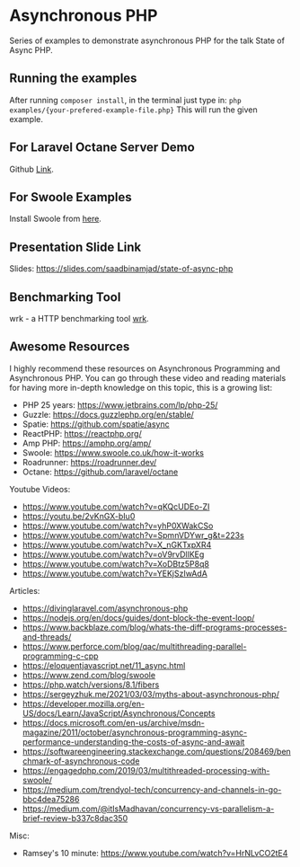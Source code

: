 # Asynchronous PHP
 
Series of examples to demonstrate asynchronous PHP for the talk State of Async PHP. 

## Running the examples

After running `composer install`, in the terminal just type in:
`php examples/{your-prefered-example-file.php}`
This will run the given example. 

## For Laravel Octane Server Demo

Github [Link](https://github.com/Saad-Amjad/laravel-octane-demo).

## For Swoole Examples

Install Swoole from [here](https://www.swoole.co.uk/docs/get-started/installation).

## Presentation Slide Link

Slides: https://slides.com/saadbinamjad/state-of-async-php

## Benchmarking Tool

wrk - a HTTP benchmarking tool [wrk](https://github.com/wg/wrk).


## Awesome Resources 
 
I highly recommend these resources on Asynchronous Programming and Asynchronous PHP.
You can go through these video and reading materials for having more in-depth knowledge on this topic, this is a growing list:

  - PHP 25 years: https://www.jetbrains.com/lp/php-25/
  - Guzzle: https://docs.guzzlephp.org/en/stable/
  - Spatie: https://github.com/spatie/async
  - ReactPHP: https://reactphp.org/
  - Amp PHP: https://amphp.org/amp/
  - Swoole: https://www.swoole.co.uk/how-it-works
  - Roadrunner: https://roadrunner.dev/
  - Octane: https://github.com/laravel/octane

Youtube Videos:
   - https://www.youtube.com/watch?v=qKQcUDEo-ZI
   - https://youtu.be/2vKnGX-bIu0
   - https://www.youtube.com/watch?v=yhP0XWakCSo
   - https://www.youtube.com/watch?v=SpmnVDYwr_g&t=223s
   - https://www.youtube.com/watch?v=X_nGKTxpXR4
   - https://www.youtube.com/watch?v=oV9rvDllKEg
   - https://www.youtube.com/watch?v=XoDBtz5P8q8
   - https://www.youtube.com/watch?v=YEKjSzIwAdA

Articles:
   - https://divinglaravel.com/asynchronous-php
   - https://nodejs.org/en/docs/guides/dont-block-the-event-loop/
   - https://www.backblaze.com/blog/whats-the-diff-programs-processes-and-threads/
   - https://www.perforce.com/blog/qac/multithreading-parallel-programming-c-cpp
   - https://eloquentjavascript.net/11_async.html
   - https://www.zend.com/blog/swoole
   - https://php.watch/versions/8.1/fibers
   - https://sergeyzhuk.me/2021/03/03/myths-about-asynchronous-php/
   - https://developer.mozilla.org/en-US/docs/Learn/JavaScript/Asynchronous/Concepts
   - https://docs.microsoft.com/en-us/archive/msdn-magazine/2011/october/asynchronous-programming-async-performance-understanding-the-costs-of-async-and-await
   - https://softwareengineering.stackexchange.com/questions/208469/benchmark-of-asynchronous-code
   - https://engagedphp.com/2019/03/multithreaded-processing-with-swoole/
   - https://medium.com/trendyol-tech/concurrency-and-channels-in-go-bbc4dea75286
   - https://medium.com/@itIsMadhavan/concurrency-vs-parallelism-a-brief-review-b337c8dac350

Misc: 
  - Ramsey's 10 minute: https://www.youtube.com/watch?v=HrNLvCO2tE4



